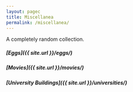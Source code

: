 ```yaml
---
layout: pagec
title: Miscellanea 
permalink: /miscellanea/
---
```


A completely random collection. 

##### [Eggs]({{ site.url }}/eggs/)

##### [Movies]({{ site.url }}/movies/)

##### [University Buildings]({{ site.url }}/universities/)

<!--##### [Food]({{ site.url }}/sgfood/)-->

<!--##### [Brussels Ramen]({{ site.url }}/ramen_bru/)-->